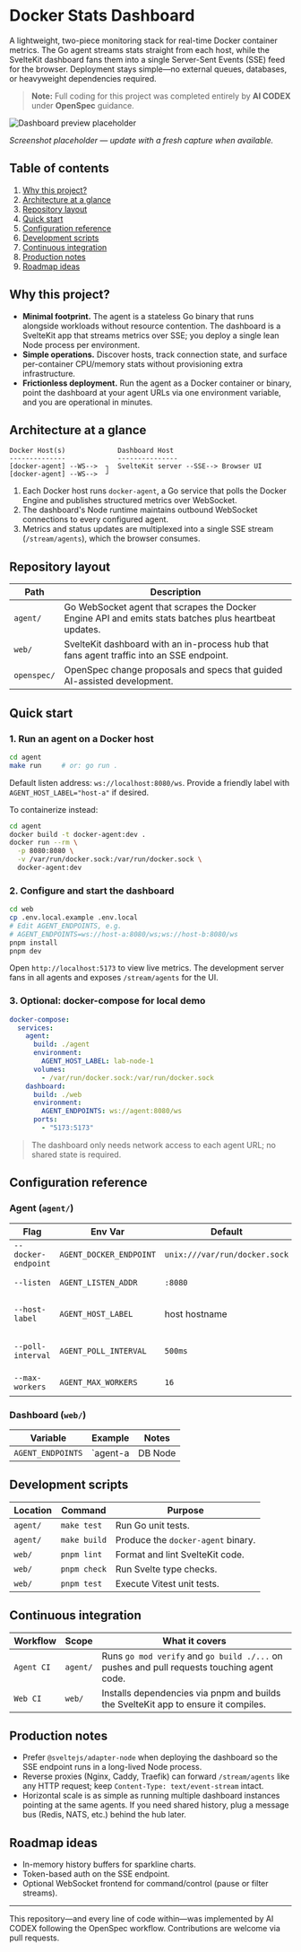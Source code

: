 # Docker Stats Dashboard

A lightweight, two-piece monitoring stack for real-time Docker container metrics. The Go agent streams stats straight from each host, while the SvelteKit dashboard fans them into a single Server-Sent Events (SSE) feed for the browser. Deployment stays simple—no external queues, databases, or heavyweight dependencies required.

> **Note:** Full coding for this project was completed entirely by **AI CODEX** under **OpenSpec** guidance.

![Dashboard preview placeholder](docs/images/dashboard-preview.png)

*Screenshot placeholder — update with a fresh capture when available.*

## Table of contents

1. [Why this project?](#why-this-project)
2. [Architecture at a glance](#architecture-at-a-glance)
3. [Repository layout](#repository-layout)
4. [Quick start](#quick-start)
5. [Configuration reference](#configuration-reference)
6. [Development scripts](#development-scripts)
7. [Continuous integration](#continuous-integration)
8. [Production notes](#production-notes)
9. [Roadmap ideas](#roadmap-ideas)

## Why this project?

- **Minimal footprint.** The agent is a stateless Go binary that runs alongside workloads without resource contention. The dashboard is a SvelteKit app that streams metrics over SSE; you deploy a single lean Node process per environment.
- **Simple operations.** Discover hosts, track connection state, and surface per-container CPU/memory stats without provisioning extra infrastructure.
- **Frictionless deployment.** Run the agent as a Docker container or binary, point the dashboard at your agent URLs via one environment variable, and you are operational in minutes.

## Architecture at a glance

```
Docker Host(s)             Dashboard Host
--------------             ---------------
[docker-agent] --WS-->  ┐  SvelteKit server --SSE--> Browser UI
[docker-agent] --WS-->  ┘
```

1. Each Docker host runs `docker-agent`, a Go service that polls the Docker Engine and publishes structured metrics over WebSocket.
2. The dashboard's Node runtime maintains outbound WebSocket connections to every configured agent.
3. Metrics and status updates are multiplexed into a single SSE stream (`/stream/agents`), which the browser consumes.

## Repository layout

| Path        | Description |
| ----------- | ----------- |
| `agent/`    | Go WebSocket agent that scrapes the Docker Engine API and emits stats batches plus heartbeat updates. |
| `web/`      | SvelteKit dashboard with an in-process hub that fans agent traffic into an SSE endpoint. |
| `openspec/` | OpenSpec change proposals and specs that guided AI-assisted development. |

## Quick start

### 1. Run an agent on a Docker host

```bash
cd agent
make run     # or: go run .
```

Default listen address: `ws://localhost:8080/ws`. Provide a friendly label with `AGENT_HOST_LABEL="host-a"` if desired.

To containerize instead:

```bash
cd agent
docker build -t docker-agent:dev .
docker run --rm \
  -p 8080:8080 \
  -v /var/run/docker.sock:/var/run/docker.sock \
  docker-agent:dev
```

### 2. Configure and start the dashboard

```bash
cd web
cp .env.local.example .env.local
# Edit AGENT_ENDPOINTS, e.g.
# AGENT_ENDPOINTS=ws://host-a:8080/ws;ws://host-b:8080/ws
pnpm install
pnpm dev
```

Open `http://localhost:5173` to view live metrics. The development server fans in all agents and exposes `/stream/agents` for the UI.

### 3. Optional: docker-compose for local demo

```yaml
docker-compose:
  services:
    agent:
      build: ./agent
      environment:
        AGENT_HOST_LABEL: lab-node-1
      volumes:
        - /var/run/docker.sock:/var/run/docker.sock
    dashboard:
      build: ./web
      environment:
        AGENT_ENDPOINTS: ws://agent:8080/ws
      ports:
        - "5173:5173"
```

> The dashboard only needs network access to each agent URL; no shared state is required.

## Configuration reference

### Agent (`agent/`)

| Flag | Env Var | Default | Purpose |
| ---- | ------- | ------- | ------- |
| `--docker-endpoint` | `AGENT_DOCKER_ENDPOINT` | `unix:///var/run/docker.sock` | Docker Engine API endpoint. |
| `--listen` | `AGENT_LISTEN_ADDR` | `:8080` | HTTP/WebSocket listen address. |
| `--host-label` | `AGENT_HOST_LABEL` | host hostname | Human-friendly name used in the UI. |
| `--poll-interval` | `AGENT_POLL_INTERVAL` | `500ms` | Sampling cadence for container stats. |
| `--max-workers` | `AGENT_MAX_WORKERS` | `16` | Concurrent stats workers. |

### Dashboard (`web/`)

| Variable | Example | Notes |
| -------- | ------- | ----- |
| `AGENT_ENDPOINTS` | `agent-a|DB Node|ws://10.0.0.15:8080/ws;agent-b|Cache|ws://10.0.0.16:8080/ws` | Semicolon-separated list. Omit `id|label|` to auto-generate defaults. |

## Development scripts

| Location | Command | Purpose |
| -------- | ------- | ------- |
| `agent/` | `make test` | Run Go unit tests. |
| `agent/` | `make build` | Produce the `docker-agent` binary. |
| `web/`   | `pnpm lint` | Format and lint SvelteKit code. |
| `web/`   | `pnpm check` | Run Svelte type checks. |
| `web/`   | `pnpm test` | Execute Vitest unit tests. |

## Continuous integration

| Workflow | Scope | What it covers |
| -------- | ----- | -------------- |
| `Agent CI` | `agent/` | Runs `go mod verify` and `go build ./...` on pushes and pull requests touching agent code. |
| `Web CI` | `web/` | Installs dependencies via pnpm and builds the SvelteKit app to ensure it compiles. |

## Production notes

- Prefer `@sveltejs/adapter-node` when deploying the dashboard so the SSE endpoint runs in a long-lived Node process.
- Reverse proxies (Nginx, Caddy, Traefik) can forward `/stream/agents` like any HTTP request; keep `Content-Type: text/event-stream` intact.
- Horizontal scale is as simple as running multiple dashboard instances pointing at the same agents. If you need shared history, plug a message bus (Redis, NATS, etc.) behind the hub later.

## Roadmap ideas

- In-memory history buffers for sparkline charts.
- Token-based auth on the SSE endpoint.
- Optional WebSocket frontend for command/control (pause or filter streams).

---

This repository—and every line of code within—was implemented by AI CODEX following the OpenSpec workflow. Contributions are welcome via pull requests.
